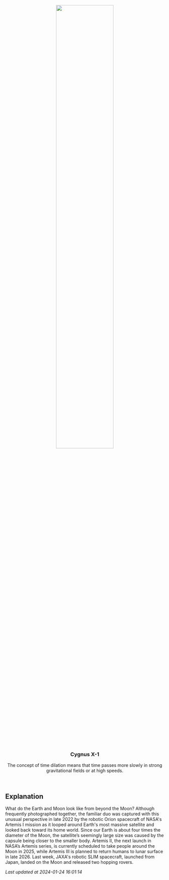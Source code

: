 <p align='center'>
    <img src='https://apod.nasa.gov/apod/image/2401/EarthMoon_Artemis1Saunders_960.jpg' width='60%' />
    <h3 align="center">Cygnus X-1</h3>
    <p align="center">The concept of time dilation means that time passes more slowly in strong gravitational fields or at high speeds.</p>
</p>
<br/>

Explanation
--
What do the Earth and Moon look like from beyond the Moon? Although frequently photographed together, the familiar duo was captured with this unusual perspective in late 2022 by the robotic Orion spacecraft of NASA's Artemis I mission as it looped around Earth's most massive satellite and looked back toward its home world. Since our Earth is about four times the diameter of the Moon, the satellite’s seemingly large size was caused by the capsule being closer to the smaller body. Artemis II, the next launch in NASA’s Artemis series, is currently scheduled to take people around the Moon in 2025, while Artemis III is planned to return humans to lunar surface in late 2026. Last week,  JAXA's robotic SLIM spacecraft, launched from Japan, landed on the Moon and released two hopping rovers.


*Last updated at 2024-01-24 16:01:14*
